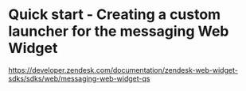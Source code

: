 # Quick start - Creating a custom launcher for the messaging Web Widget

https://developer.zendesk.com/documentation/zendesk-web-widget-sdks/sdks/web/messaging-web-widget-qs
